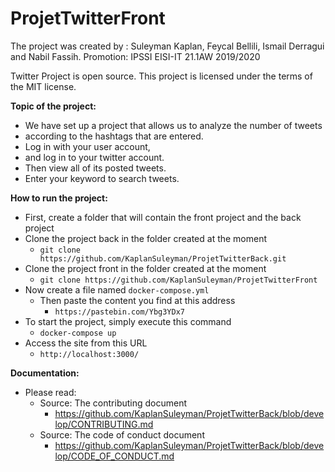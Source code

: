 # ProjetTwitterFront

The project was created by : Suleyman Kaplan, Feycal Bellili, Ismail Derragui and Nabil Fassih.
Promotion: IPSSI EISI-IT 21.1AW 2019/2020

Twitter Project is open source.
This project is licensed under the terms of the MIT license.

<b>Topic of the project:</b>

- We have set up a project that allows us to analyze the number of tweets
- according to the hashtags that are entered.
- Log in with your user account, 
- and log in to your twitter account.
- Then view all of its posted tweets.
- Enter your keyword to search tweets.

<b>How to run the project:</b>

- First, create a folder that will contain the front project and the back project
- Clone the project back in the folder created at the moment
    - ``` git clone https://github.com/KaplanSuleyman/ProjetTwitterBack.git ```
- Clone the project front in the folder created at the moment
    - ``` git clone https://github.com/KaplanSuleyman/ProjetTwitterFront ```
- Now create a file named ``` docker-compose.yml ```
    - Then paste the content you find at this address
        - ``` https://pastebin.com/Ybg3YDx7 ```
- To start the project, simply execute this command
    - ``` docker-compose up ``` 
- Access the site from this URL
    - ``` http://localhost:3000/ ``` 

<b>Documentation:</b>

- Please read:
    - Source: The contributing document 
        - https://github.com/KaplanSuleyman/ProjetTwitterBack/blob/develop/CONTRIBUTING.md
	- Source: The code of conduct document
	    - https://github.com/KaplanSuleyman/ProjetTwitterBack/blob/develop/CODE_OF_CONDUCT.md